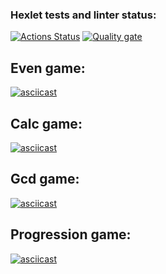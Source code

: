 ### Hexlet tests and linter status:
[![Actions Status](https://github.com/sobolevaea/frontend-project-44/actions/workflows/hexlet-check.yml/badge.svg)](https://github.com/sobolevaea/frontend-project-44/actions)
[![Quality gate](https://sonarcloud.io/api/project_badges/quality_gate?project=sobolevaea_frontend-project-44)](https://sonarcloud.io/summary/new_code?id=sobolevaea_frontend-project-44)

## Even game:
[![asciicast](https://asciinema.org/a/5ehqm7vLn8a042ml4PYhbnqqV.svg)](https://asciinema.org/a/5ehqm7vLn8a042ml4PYhbnqqV)

## Calc game:
[![asciicast](https://asciinema.org/a/UrAQUONYl72vvSia5GZOMlwEy.svg)](https://asciinema.org/a/UrAQUONYl72vvSia5GZOMlwEy)

## Gcd game:
[![asciicast](https://asciinema.org/a/SXPni1YwA2z6khojyqB5Ruqgs.svg)](https://asciinema.org/a/SXPni1YwA2z6khojyqB5Ruqgs)

## Progression game:
[![asciicast](https://asciinema.org/a/l1LFhPjChUNRktT2cEG9OWnTo.svg)](https://asciinema.org/a/l1LFhPjChUNRktT2cEG9OWnTo)